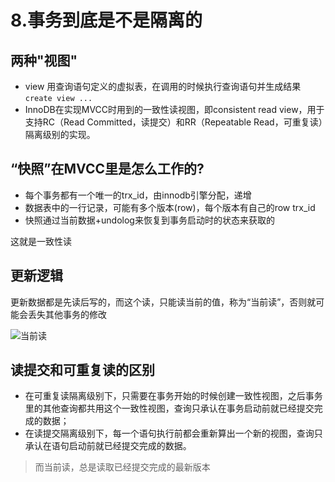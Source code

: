 # 8.事务到底是不是隔离的


## 两种"视图"

* view 用查询语句定义的虚拟表，在调用的时候执行查询语句并生成结果`create view ... `
* InnoDB在实现MVCC时用到的一致性读视图，即consistent read view，用于支持RC（Read Committed，读提交）和RR（Repeatable Read，可重复读）隔离级别的实现。

## “快照”在MVCC里是怎么工作的?

* 每个事务都有一个唯一的trx_id，由innodb引擎分配，递增
* 数据表中的一行记录，可能有多个版本(row)，每个版本有自己的row trx_id
* 快照通过当前数据+undolog来恢复到事务启动时的状态来获取的

这就是一致性读

## 更新逻辑

更新数据都是先读后写的，而这个读，只能读当前的值，称为“当前读”，否则就可能会丢失其他事务的修改

![当前读](https://qiao1994.github.io/images/MySQL/current-reading.png)

## 读提交和可重复读的区别

- 在可重复读隔离级别下，只需要在事务开始的时候创建一致性视图，之后事务里的其他查询都共用这个一致性视图，查询只承认在事务启动前就已经提交完成的数据；
- 在读提交隔离级别下，每一个语句执行前都会重新算出一个新的视图，查询只承认在语句启动前就已经提交完成的数据。

> 而当前读，总是读取已经提交完成的最新版本
